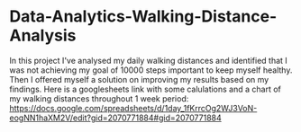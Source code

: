 # Data-Analytics-Walking-Distance-Analysis
In this project I've analysed my daily walking distances and identified that I was not achieving my goal of 10000 steps important to keep myself healthy. Then I offered myself a solution on improving my results based on my findings.
Here is a googlesheets link with some calulations and a chart of my walking distances throughout 1 week period:
https://docs.google.com/spreadsheets/d/1day_1fKrrcOg2WJ3VoN-eogNN1haXM2V/edit?gid=2070771884#gid=2070771884
